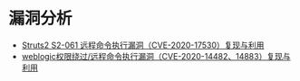 # 漏洞分析

+ [Struts2 S2-061 远程命令执行漏洞（CVE-2020-17530）复现与利用](CVE/CVE-1/CVE1.md)
+ [weblogic权限绕过/远程命令执行漏洞（CVE-2020-14482、14883）复现与利用](CVE/CVE-2/CVE2.md)